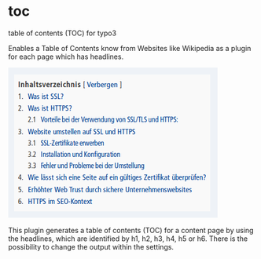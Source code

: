# toc
table of contents (TOC) for typo3

Enables a Table of Contents know from Websites like Wikipedia as a plugin for each page which has headlines.

![Frontend Example TOC](toc-frontend.png "Table of Contents Example")


This plugin generates a table of contents (TOC) for a content page by using the headlines, which are identified by h1, h2, h3, h4, h5 or h6. There is the possibility to change the output within the settings.
